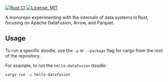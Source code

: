 [![Rust CI](https://github.com/jcsherin/rusty-doodles/actions/workflows/ci.yml/badge.svg)](https://github.com/YourUsername/rusty-doodles/actions/workflows/ci.yml)
[![License: MIT](https://img.shields.io/badge/License-MIT-yellow.svg)](https://opensource.org/licenses/MIT)

A monorepo experimenting with the internals of data systems in Rust, focusing on Apache DataFusion, Arrow, and Parquet.

## Usage

To run a specific doodle, use the `-p` or `--package` flag for cargo from the root of the repository.

For example, to run the `hello-datafusion` doodle:

```sh
cargo run -p hello-datafusion
```

